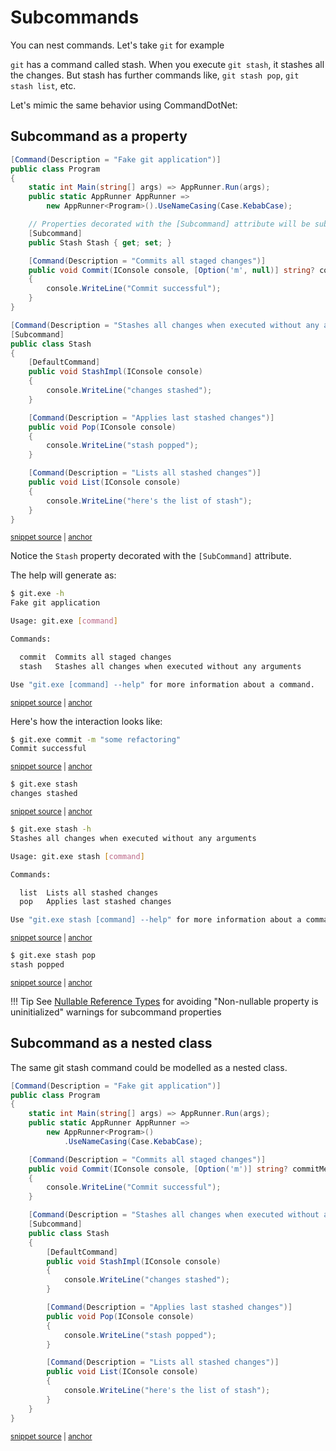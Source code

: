 # Subcommands

You can nest commands. Let's take `git` for example

`git` has a command called stash. When you execute `git stash`, it stashes all the changes. But stash has further commands like, `git stash pop`, `git stash list`, etc.

Let's mimic the same behavior using CommandDotNet:

## Subcommand as a property

<!-- snippet: subcommands_git_composed -->
<a id='snippet-subcommands_git_composed'></a>
```cs
[Command(Description = "Fake git application")]
public class Program
{
    static int Main(string[] args) => AppRunner.Run(args);
    public static AppRunner AppRunner =>
        new AppRunner<Program>().UseNameCasing(Case.KebabCase);

    // Properties decorated with the [Subcommand] attribute will be subcommands of the host
    [Subcommand]
    public Stash Stash { get; set; }

    [Command(Description = "Commits all staged changes")]
    public void Commit(IConsole console, [Option('m', null)] string? commitMessage)
    {
        console.WriteLine("Commit successful");
    }
}

[Command(Description = "Stashes all changes when executed without any arguments")]
[Subcommand]
public class Stash
{
    [DefaultCommand]
    public void StashImpl(IConsole console)
    {
        console.WriteLine("changes stashed");
    }

    [Command(Description = "Applies last stashed changes")]
    public void Pop(IConsole console)
    {
        console.WriteLine("stash popped");
    }

    [Command(Description = "Lists all stashed changes")]
    public void List(IConsole console)
    {
        console.WriteLine("here's the list of stash");
    }
}
```
<sup><a href='https://github.com/bilal-fazlani/commanddotnet/blob/master/CommandDotNet.DocExamples/Commands/Subcommands/Subcommands_Git_Composed.cs#L12-L53' title='Snippet source file'>snippet source</a> | <a href='#snippet-subcommands_git_composed' title='Start of snippet'>anchor</a></sup>
<!-- endSnippet -->

Notice the `Stash` property decorated with the `[SubCommand]` attribute.

The help will generate as:

<!-- snippet: subcommands_git_composed_help -->
<a id='snippet-subcommands_git_composed_help'></a>
```bash
$ git.exe -h
Fake git application

Usage: git.exe [command]

Commands:

  commit  Commits all staged changes
  stash   Stashes all changes when executed without any arguments

Use "git.exe [command] --help" for more information about a command.
```
<sup><a href='https://github.com/bilal-fazlani/commanddotnet/blob/master/CommandDotNet.DocExamples/BashSnippets/subcommands_git_composed_help.bash#L1-L13' title='Snippet source file'>snippet source</a> | <a href='#snippet-subcommands_git_composed_help' title='Start of snippet'>anchor</a></sup>
<!-- endSnippet -->

Here's how the interaction looks like:

<!-- snippet: subcommands_git_composed_commit -->
<a id='snippet-subcommands_git_composed_commit'></a>
```bash
$ git.exe commit -m "some refactoring"
Commit successful
```
<sup><a href='https://github.com/bilal-fazlani/commanddotnet/blob/master/CommandDotNet.DocExamples/BashSnippets/subcommands_git_composed_commit.bash#L1-L4' title='Snippet source file'>snippet source</a> | <a href='#snippet-subcommands_git_composed_commit' title='Start of snippet'>anchor</a></sup>
<!-- endSnippet -->

<!-- snippet: subcommands_git_composed_stash -->
<a id='snippet-subcommands_git_composed_stash'></a>
```bash
$ git.exe stash
changes stashed
```
<sup><a href='https://github.com/bilal-fazlani/commanddotnet/blob/master/CommandDotNet.DocExamples/BashSnippets/subcommands_git_composed_stash.bash#L1-L4' title='Snippet source file'>snippet source</a> | <a href='#snippet-subcommands_git_composed_stash' title='Start of snippet'>anchor</a></sup>
<!-- endSnippet -->

<!-- snippet: subcommands_git_composed_stash_help -->
<a id='snippet-subcommands_git_composed_stash_help'></a>
```bash
$ git.exe stash -h
Stashes all changes when executed without any arguments

Usage: git.exe stash [command]

Commands:

  list  Lists all stashed changes
  pop   Applies last stashed changes

Use "git.exe stash [command] --help" for more information about a command.
```
<sup><a href='https://github.com/bilal-fazlani/commanddotnet/blob/master/CommandDotNet.DocExamples/BashSnippets/subcommands_git_composed_stash_help.bash#L1-L13' title='Snippet source file'>snippet source</a> | <a href='#snippet-subcommands_git_composed_stash_help' title='Start of snippet'>anchor</a></sup>
<!-- endSnippet -->

<!-- snippet: subcommands_git_composed_stash_pop -->
<a id='snippet-subcommands_git_composed_stash_pop'></a>
```bash
$ git.exe stash pop
stash popped
```
<sup><a href='https://github.com/bilal-fazlani/commanddotnet/blob/master/CommandDotNet.DocExamples/BashSnippets/subcommands_git_composed_stash_pop.bash#L1-L4' title='Snippet source file'>snippet source</a> | <a href='#snippet-subcommands_git_composed_stash_pop' title='Start of snippet'>anchor</a></sup>
<!-- endSnippet -->

!!! Tip
    See [Nullable Reference Types](../TipsFaqs/nullable-reference-types.md) for avoiding  "Non-nullable property is uninitialized" warnings for subcommand properties

## Subcommand as a nested class

The same git stash command could be modelled as a nested class.

<!-- snippet: subcommands_git_nested -->
<a id='snippet-subcommands_git_nested'></a>
```cs
[Command(Description = "Fake git application")]
public class Program
{
    static int Main(string[] args) => AppRunner.Run(args);
    public static AppRunner AppRunner =>
        new AppRunner<Program>()
            .UseNameCasing(Case.KebabCase);

    [Command(Description = "Commits all staged changes")]
    public void Commit(IConsole console, [Option('m')] string? commitMessage)
    {
        console.WriteLine("Commit successful");
    }

    [Command(Description = "Stashes all changes when executed without any arguments")]
    [Subcommand]
    public class Stash
    {
        [DefaultCommand]
        public void StashImpl(IConsole console)
        {
            console.WriteLine("changes stashed");
        }

        [Command(Description = "Applies last stashed changes")]
        public void Pop(IConsole console)
        {
            console.WriteLine("stash popped");
        }

        [Command(Description = "Lists all stashed changes")]
        public void List(IConsole console)
        {
            console.WriteLine("here's the list of stash");
        }
    }
}
```
<sup><a href='https://github.com/bilal-fazlani/commanddotnet/blob/master/CommandDotNet.DocExamples/Commands/Subcommands/Subcommands_Git_Nested.cs#L10-L48' title='Snippet source file'>snippet source</a> | <a href='#snippet-subcommands_git_nested' title='Start of snippet'>anchor</a></sup>
<!-- endSnippet -->
